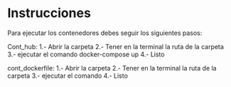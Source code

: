 # Instrucciones

Para ejecutar los contenedores debes seguir los siguientes pasos:

Cont_hub:
1.- Abrir la carpeta
2.- Tener en la terminal la ruta de la carpeta
3.- ejecutar el comando docker-compose up
4.- Listo 

cont_dockerfile:
1.- Abrir la carpeta
2.- Tener en la terminal la ruta de la carpeta
3.- ejecutar el comando 
4.- Listo 
